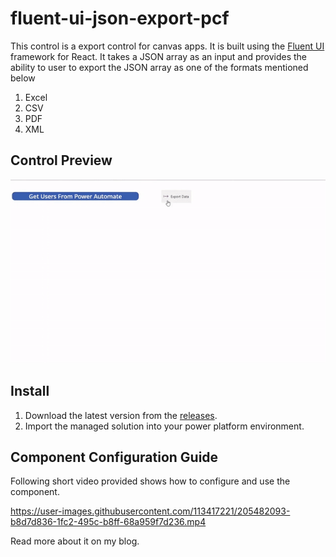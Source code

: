 # fluent-ui-json-export-pcf

This control is a export control for canvas apps. It is built using the [Fluent UI](https://developer.microsoft.com/en-us/fluentui#/) framework for React. It takes a JSON array as an input and provides the ability to user to export the JSON array as one of the formats mentioned below
1. Excel
2. CSV
3. PDF
4. XML

## Control Preview

![Control Preview](./readmecontent/ControlPreview.gif)

## Install 
1. Download the latest version from the [releases](https://github.com/codidharma/fluent-ui-json-export-pcf/releases).
2. Import the managed solution into your power platform environment.

## Component Configuration Guide

Following short video provided shows how to configure and use the component.

https://user-images.githubusercontent.com/113417221/205482093-b8d7d836-1fc2-495c-b8ff-68a959f7d236.mp4

Read more about it on my blog.










